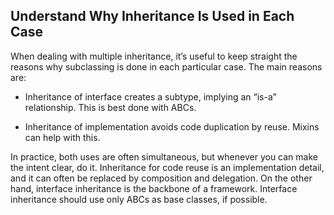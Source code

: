 ## Understand Why Inheritance Is Used in Each Case

When dealing with multiple inheritance, it’s useful to keep straight the reasons why subclassing is done in each particular case. The main reasons are:

- Inheritance of interface creates a subtype, implying an “is-a” relationship. This is best done with ABCs.
    
- Inheritance of implementation avoids code duplication by reuse. Mixins can help with this.
    

In practice, both uses are often simultaneous, but whenever you can make the intent clear, do it. Inheritance for code reuse is an implementation detail, and it can often be replaced by composition and delegation. On the other hand, interface inheritance is the backbone of a framework. Interface inheritance should use only ABCs as base classes, if possible.